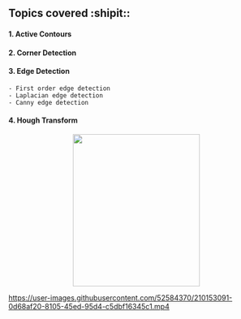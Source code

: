 ## Topics covered :shipit::

#### 1. Active Contours

#### 2. Corner Detection

#### 3. Edge Detection
    - First order edge detection
    - Laplacian edge detection
    - Canny edge detection
    
#### 4. Hough Transform
<p align="center">
<img width="250" height="300" src="https://user-images.githubusercontent.com/52584370/210153103-bb9e8d58-ef5a-4638-a5e2-c6a849d180dd.png">
</p>

https://user-images.githubusercontent.com/52584370/210153091-0d68af20-8105-45ed-95d4-c5dbf16345c1.mp4

